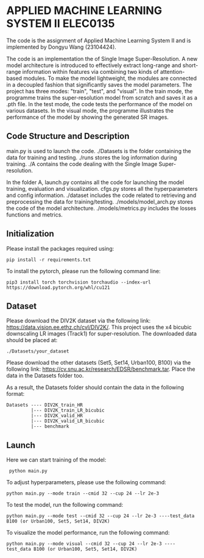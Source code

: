 # APPLIED MACHINE LEARNING SYSTEM II ELEC0135 

The code is the assignment of Applied Machine Learning System II and is implemented by Dongyu Wang (23104424). 

The code is an implementation the of Single Image Super-Resolution. A new model architecture is introduced to effectively 
extract long-range and short-range information within features via combining two kinds of attention-based modules. 
To make the model lightweight, the modules are connected in a decoupled fashion that significantly saves the 
model parameters. 
The project has three modes: "train", "test", and "visual". In the train mode, the programme trains the super-resolution model 
from scratch and saves it as a .pth file. In the test mode, the code tests the performance of the model on various 
datasets. In the visual mode, the programme illustrates the performance of the model by showing the generated SR images.

## Code Structure and Description
main.py is used to launch the code. ./Datasets is the folder containing the data for training and testing. ./runs stores the
log information during training. ./A contains the code dealing with the Single Image Super-resolution. 

In the folder A, launch.py contains all the code for launching the model training, evaluation and visualization. 
cfgs.py stores all the hyperparameters and config information.
./dataset includes the code related to retrieving and preprocessing the data for training/testing. ./models/model_arch.py
stores the code of the model architecture. ./models/metrics.py includes the losses functions and metrics.
## Initialization

Please install the packages required using:
```
pip install -r requirements.txt
```
To install the pytorch, please run the following command line:
```
pip3 install torch torchvision torchaudio --index-url https://download.pytorch.org/whl/cu121
```
## Dataset
Please download the DIV2K dataset via the following link: https://data.vision.ee.ethz.ch/cvl/DIV2K/. 
This project uses the x4 bicubic downscaling LR images (Track1) for super-resolution. The downloaded data should 
be placed at: 

```
./Datasets/your_dataset
```
Please download the other datasets (Set5, Set14, Urban100, B100) via the following link:
https://cv.snu.ac.kr/research/EDSR/benchmark.tar. Place the data in the Datasets folder too.

As a result, the Datasets folder should contain the data in the following format:
```
Datasets ---- DIV2K_train_HR
         |--- DIV2K_train_LR_bicubic
         |--- DIV2K_valid_HR
         |--- DIV2K_valid_LR_bicubic
         |--- benchmark
```
## Launch
Here we can start training of the model:
```
 python main.py 
```
To adjust hyperparameters, please use the following command:
```
python main.py --mode train --cmid 32 --cup 24 --lr 2e-3
```

To test the model, run the following command:
```
python main.py --mode test --cmid 32 --cup 24 --lr 2e-3 ----test_data B100 (or Urban100, Set5, Set14, DIV2K)
```

To visualize the model performance, run the following command:
```
python main.py --mode visual --cmid 32 --cup 24 --lr 2e-3 ----test_data B100 (or Urban100, Set5, Set14, DIV2K)
```